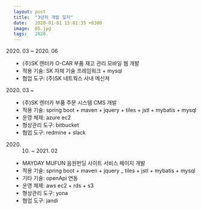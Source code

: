 ```yaml
---
layout: post
title:  "3년차 개발 일지"
date:   2020-01-01 15:01:35 +0300
image:  05.jpg
tags:   2020.
---
```


2020. 03 ~ 2020. 06  
  - (주)SK 렌터카 O-CAR 부품 재고 관리 모바일 웹 개발  
  - 적용 기술: SK 자체 기술 프레임워크 + mysql  
  - 협업 도구: (주)SK 네트웍스 사내 메신져  
  
2020. 03 ~   
  - (주)SK 렌터카 부품 주문 시스템 CMS 개발  
  - 적용 기술: spring boot + maven + jquery + tiles + jstl + mybatis + mysql  
  - 운영 체제: azure ec2  
  - 형상관리 도구: bitbucket  
  - 협업 도구: redmine + slack  
  
2020. 10. ~ 2021. 02  
  - MAYDAY MUFUN 음원펀딩 사이트 서비스 페이지 개발  
  - 적용 기술: spring boot + maven + jquery _ tiles + jstl + mybatis + mysql  
  - 기타 기술: openApi 연동  
  - 운영 체제: aws ec2 + rds + s3  
  - 형상관리 도구: yona  
  - 협업 도구: jandi  


